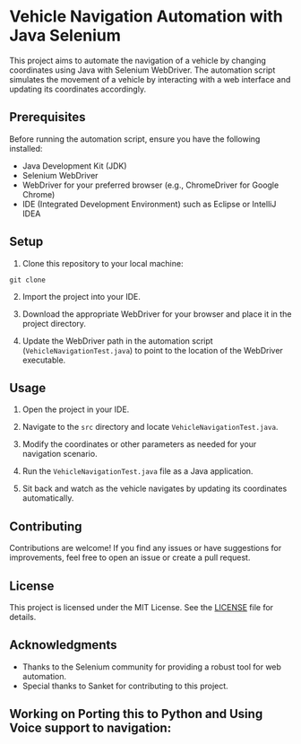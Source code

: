 
# Vehicle Navigation Automation with Java Selenium

This project aims to automate the navigation of a vehicle by changing coordinates using Java with Selenium WebDriver. The automation script simulates the movement of a vehicle by interacting with a web interface and updating its coordinates accordingly.

## Prerequisites

Before running the automation script, ensure you have the following installed:

- Java Development Kit (JDK)
- Selenium WebDriver
- WebDriver for your preferred browser (e.g., ChromeDriver for Google Chrome)
- IDE (Integrated Development Environment) such as Eclipse or IntelliJ IDEA

## Setup

1. Clone this repository to your local machine:

```
git clone
```

2. Import the project into your IDE.

3. Download the appropriate WebDriver for your browser and place it in the project directory.

4. Update the WebDriver path in the automation script (`VehicleNavigationTest.java`) to point to the location of the WebDriver executable.

## Usage

1. Open the project in your IDE.

2. Navigate to the `src` directory and locate `VehicleNavigationTest.java`.

3. Modify the coordinates or other parameters as needed for your navigation scenario.

4. Run the `VehicleNavigationTest.java` file as a Java application.

5. Sit back and watch as the vehicle navigates by updating its coordinates automatically.

## Contributing

Contributions are welcome! If you find any issues or have suggestions for improvements, feel free to open an issue or create a pull request.

## License

This project is licensed under the MIT License. See the [LICENSE](LICENSE) file for details.

## Acknowledgments

- Thanks to the Selenium community for providing a robust tool for web automation.
- Special thanks to Sanket for contributing to this project.

## Working on Porting this to Python and Using Voice support to navigation: